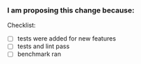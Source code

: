 ### I am proposing this change because:

Checklist:
 - [ ] tests were added for new features
 - [ ] tests and lint pass
 - [ ] benchmark ran
